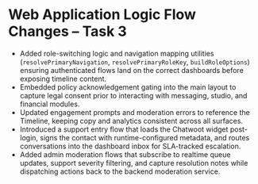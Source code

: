 # Web Application Logic Flow Changes – Task 3

- Added role-switching logic and navigation mapping utilities (`resolvePrimaryNavigation`, `resolvePrimaryRoleKey`, `buildRoleOptions`) ensuring authenticated flows land on the correct dashboards before exposing timeline content.
- Embedded policy acknowledgement gating into the main layout to capture legal consent prior to interacting with messaging, studio, and financial modules.
- Updated engagement prompts and moderation errors to reference the Timeline, keeping copy and analytics consistent across all surfaces.
- Introduced a support entry flow that loads the Chatwoot widget post-login, signs the contact with runtime-configured metadata, and routes conversations into the dashboard inbox for SLA-tracked escalation.
- Added admin moderation flows that subscribe to realtime queue updates, support severity filtering, and capture resolution notes while dispatching actions back to the backend moderation service.
